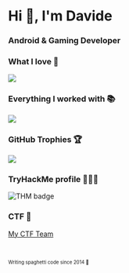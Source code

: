 <h1 align="">Hi 👋, I'm Davide</h1>
<h3 align="">Android & Gaming Developer</h3>

<h3 align="">What I love 💖</h3>
<p align="">
  <a href="https://skillicons.dev">
    <img src="https://skillicons.dev/icons?i=kotlin,dart,flutter,js,godot,react,cs,gradle,firebase,gcp,git,github,idea,vscode,materialui,figma,mongodb,bots,arduino,discord,stackoverflow"/>
  </a>
</p>

<h3 align="">Everything I worked with 📚</h3>
<p align="">
  <a href="https://skillicons.dev">
    <img src="https://skillicons.dev/icons?i=kotlin,java,dart,flutter,js,ts,godot,unity,react,dotnet,cs,cpp,nodejs,nestjs,html,css,jquery,php,postman,gradle,maven,heroku,firebase,gcp,md,git,github,stackoverflow,androidstudio,idea,vscode,visualstudio,atom,materialui,figma,xd,postgres,mongodb,mysql,sqlite,arduino,discord,bots"/>
  </a>
</p>

<h3 align="">GitHub Trophies 🏆</h3>
<p align="">
    <img src="https://github-profile-trophy.vercel.app/?username=ItzDavi&theme=onedark&no-bg=true&rank=SECRET,SSS,SS,S,AAA,AA,A,B"/>
</p>

<h3 align="">TryHackMe profile 👨🏼‍💻</h3>
<p>
  <img src="https://tryhackme-badges.s3.amazonaws.com/ItzDavi.png" alt="THM badge" />
</p>

<h3 align="">CTF 🚩</h3>
<p>
  <a href="https://scr1ptk1dd13s.xyz/" alt="CTF team website">My CTF Team</a>
</p>
<br>

<sub><sup>Writing spaghetti code since 2014 💖</sup></sub>
